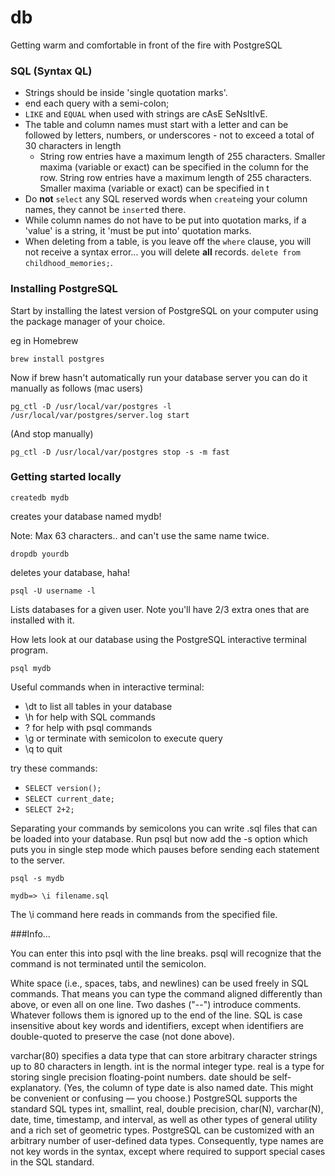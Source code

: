 # db
Getting warm and comfortable in front of the fire with PostgreSQL

### SQL (Syntax QL)

+ Strings should be inside 'single quotation marks'.
+ end each query with a semi-colon;
+ `LIKE` and `EQUAL` when used with strings are cAsE SeNsItIvE.
+ The table and column names must start with a letter and can be followed by letters, numbers, or underscores - not to exceed a total of 30 characters in length
  + String row entries have a maximum length of 255 characters. Smaller maxima (variable or exact) can be specified in the column for the row. String row entries have a maximum length of 255 characters. Smaller maxima (variable or exact) can be specified in t
+ Do **not** `select` any SQL reserved words when `create`ing your column names, they cannot be `insert`ed there.
+ While column names do not have to be put into quotation marks, if a 'value' is a string, it 'must be put into' quotation marks.
+ When deleting from a table, is you leave off the `where` clause, you will not receive a syntax error... you will delete **all** records. `delete from childhood_memories;`.

### Installing PostgreSQL

Start by installing the latest version of PostgreSQL on your computer using the package manager of your choice.

eg in Homebrew

`brew install postgres`

Now if brew hasn't automatically run your database server you can do it manually as follows (mac users)

`pg_ctl -D /usr/local/var/postgres -l /usr/local/var/postgres/server.log start`

(And stop manually)

`pg_ctl -D /usr/local/var/postgres stop -s -m fast`

### Getting started locally

`createdb mydb`

creates your database named mydb!

Note: Max 63 characters.. and can't use the same name twice.

`dropdb yourdb`

deletes your database, haha!

`psql -U username -l`

Lists databases for a given user. Note you'll have 2/3 extra ones that are installed with it.

How lets look at our database using the PostgreSQL interactive terminal program.

`psql mydb`


Useful commands when in interactive terminal:
 + \dt to list all tables in your database
 + \h for help with SQL commands
 + \? for help with psql commands
 + \g or terminate with semicolon to execute query
 + \q to quit


 try these commands:
 + `SELECT version();`
 + `SELECT current_date;`
 + `SELECT 2+2;`


 Separating your commands by semicolons you can write .sql files that can be loaded into your database. Run psql but now add the -s option which puts you in single step mode which pauses before sending each statement to the server.

`psql -s mydb`

 `mydb=> \i filename.sql`


The \i command here reads in commands from the specified file.


###Info...

You can enter this into psql with the line breaks. psql will recognize that the command is not terminated until the semicolon.

White space (i.e., spaces, tabs, and newlines) can be used freely in SQL commands. That means you can type the command aligned differently than above, or even all on one line. Two dashes ("--") introduce comments. Whatever follows them is ignored up to the end of the line. SQL is case insensitive about key words and identifiers, except when identifiers are double-quoted to preserve the case (not done above).

varchar(80) specifies a data type that can store arbitrary character strings up to 80 characters in length. int is the normal integer type. real is a type for storing single precision floating-point numbers. date should be self-explanatory. (Yes, the column of type date is also named date. This might be convenient or confusing — you choose.)
PostgreSQL supports the standard SQL types int, smallint, real, double precision, char(N), varchar(N), date, time, timestamp, and interval, as well as other types of general utility and a rich set of geometric types. PostgreSQL can be customized with an arbitrary number of user-defined data types. Consequently, type names are not key words in the syntax, except where required to support special cases in the SQL standard.
